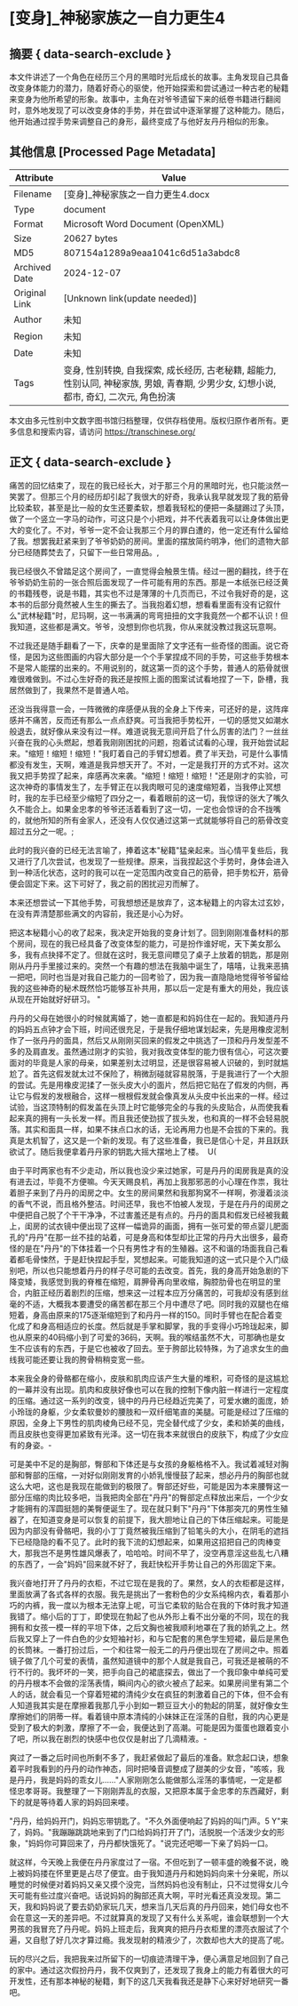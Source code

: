 # [变身]_神秘家族之一自力更生4



## 摘要  { data-search-exclude }

<!-- tcd_abstract -->
本文件讲述了一个角色在经历三个月的黑暗时光后成长的故事。主角发现自己具备改变身体能力的潜力，随着好奇心的驱使，他开始探索和尝试通过一种古老的秘籍来变身为他所希望的形象。故事中，主角在对爷爷遗留下来的纸卷书籍进行翻阅时，意外地发现了可以改变身体的手势，并在尝试中逐渐掌握了这种能力。随后，他开始通过捏手势来调整自己的身形，最终变成了与他好友丹丹相似的形象。

<!-- tcd_abstract_end -->

## 其他信息 [Processed Page Metadata]

| Attribute       | Value                                  |
|-----------------|----------------------------------------|
| Filename        | [变身]_神秘家族之一自力更生4.docx                             |
| Type            | document                                 |
| Format          | Microsoft Word Document (OpenXML)                               |
| Size            | 20627 bytes                           |
| MD5             | 807154a1289a9eaa1041c6d51a3abdc8                                  |
| Archived Date   | 2024-12-07                             |
| Original Link   | [Unknown link(update needed)]                         |
| Author          | 未知                               |
| Region          | 未知                               |
| Date            | 未知                                 |
| Tags            | 变身, 性别转换, 自我探索, 成长经历, 古老秘籍, 超能力, 性别认同, 神秘家族, 男娘, 青春期, 少男少女, 幻想小说, 都市, 奇幻, 二次元, 角色扮演                                 |

本文由多元性别中文数字图书馆归档整理，仅供存档使用。版权归原作者所有。更多信息和搜索内容，请访问 <https://transchinese.org/>


## 正文 { data-search-exclude }

<!-- tcd_main_text -->
痛苦的回忆结束了，现在的我已经长大，对于那三个月的黑暗时光，也只能淡然一笑罢了。但那三个月的经历却引起了我很大的好奇，我承认我早就发现了我的筋骨比较柔软，甚至是比一般的女生还要柔软，想着我轻松的便把一条腿踢过了头顶，做了一个竖立一字马的动作，可这只是个小把戏，并不代表着我可以让身体做出更大的变化了。不对，爷爷一定不会让我那三个月的罪白遭的，他一定还有什么留给了我。想罢我赶紧来到了爷爷奶奶的房间。里面的摆放简约明净，他们的遗物大部分已经随葬焚去了，只留下一些日常用品。,

我已经很久不曾踏足这个房间了，一直觉得会触景生情。经过一圈的翻找，终于在爷爷奶奶生前的一张合照后面发现了一件可能有用的东西。那是一本纸张已经泛黄的书籍残卷，说是书籍，其实也不过是薄薄的十几页而已，不过令我好奇的是，这本书的后部分竟然被人生生的撕去了。当我抱着幻想，想看看里面有没有记叙什么"武林秘籍"时，尼玛啊，这一书满满的弯弯扭扭的文字我竟然一个都不认识！但我知道，这些都是满文。爷爷，没想到你也坑我，你从来就没教过我这玩意啊。

不过我还是随手翻看了一下，庆幸的是里面除了文字还有一些奇怪的图画。说它奇怪，是因为这些图画的内容大部分是一个个手掌捏成不同的手势，可这些手势根本不是常人能摆的出来的。不用说别的，就这第一页的这个手势，普通人的筋骨就很难很难做到。不过心生好奇的我还是按照上面的图案试试看地捏了一下，卧槽，我居然做到了，我果然不是普通人哈。

还没当我得意一会，一阵微微的痒感便从我的全身上下传来，可还好的是，这阵痒感并不痛苦，反而还有那么一点点舒爽。可当我把手势松开，一切的感觉又如潮水般退去，就好像从来没有过一样。难道说我无意间开启了什么厉害的法门？一丝丝兴奋在我的心头燃起，想着我刚刚困扰的问题，抱着试试看的心理，我开始尝试起来。"缩短！缩短！缩短！"我盯着自己的手臂幻想着。费了半天劲，可是什么事情都没有发生，天啊，难道是我异想天开了。不对，一定是我打开的方式不对。这次我又把手势捏了起来，痒感再次来袭。"缩短！缩短！缩短！"还是刚才的实验，可这次神奇的事情发生了，左手臂正在以我肉眼可见的速度缩短着，当我停止冥想时，我的左手已经至少缩短了四分之一，看着眼前的这一切，我惊讶的张大了嘴久久不能合上。如果金忠孝的爷爷还活着看到了这一切，一定也会惊讶的合不拢嘴的，就他所知的所有金家人，还没有人仅仅通过这第一式就能够将自己的筋骨改变超过五分之一呢。;

此时的我兴奋的已经无法言喻了，捧着这本"秘籍"猛亲起来。当心情平复些后，我又进行了几次尝试，也发现了一些规律。原来，当我捏起这个手势时，身体会进入到一种活化状态，这时的我可以在一定范围内改变自己的筋骨，把手势松开，筋骨便会固定下来。这下可好了，我之前的困扰迎刃而解了。

本来还想尝试一下其他手势，可我想想还是放弃了，这本秘籍上的内容太过玄妙，在没有弄清楚那些满文的内容前，我还是小心为好。

把这本秘籍小心的收了起来，我决定开始我的变身计划了。回到刚刚准备材料的那个房间，现在的我已经具备了改变体型的能力，可是扮作谁好呢，天下美女那么多，我有点抉择不定了。但就在这时，我无意间瞟见了桌子上放着的钥匙，那是刚刚从丹丹手里接过来的。突然一个有趣的想法在我脑中诞生了，嘻嘻，让我来恶搞一把吧，同时也当是对我自己能力的一回考验了，因为我一直隐隐地觉得爷爷留给我的这些神奇的秘术既然恰巧能够互补共用，那以后一定是有重大的用处，我应该从现在开始就好好研习。 "

丹丹的父母在她很小的时候就离婚了，她一直都是和妈妈住在一起的。我知道丹丹的妈妈五点钟才会下班，时间还很充足，于是我仔细地谋划起来，先是用橡皮泥制作了一张丹丹的面具，然后又从刚刚买回来的假发之中挑选了一顶和丹丹发型差不多的及肩直发。虽然通过刚才的实验，我对我改变体型的能力很有信心，可这次要面对的毕竟是人家的母亲，如果差别太过明显，还是很容易被人识破的，到时就尴尬了。首先这假发就太过不保险了，稍微刮碰就容易脱落，于是我进行了一个大胆的尝试。先是用橡皮泥揉了一张头皮大小的面片，然后把它贴在了假发的内侧，再让它与假发的发根融合，这样一根根假发就会像真发从头皮中长出来的一样。经过试验，当这顶特制的假发盖在头顶上时它能够完全的与我的头皮贴合，从而使我看起来真的拥有一头长发一样。而且我还使劲拔了拔头发，也和真的一样不会轻易脱落。其实和面具一样，如果不抹点口水的话，无论再用力也是不会拔的下来的。我真是太机智了，这又是一个新的发现。有了这些准备，我已是信心十足，并且跃跃欲试了。随后我便拿着丹丹家的钥匙大摇大摆地上了楼。  U(

由于平时两家也有不少走动，所以我也没少来过她家，可是丹丹的闺房我是真的没有进去过，毕竟不方便嘛。今天天赐良机，再加上我那邪恶的小心理在作祟，我壮着胆子来到了丹丹的闺房之中。女生的房间果然和我那狗窝不一样啊，弥漫着淡淡的香气不说，而且格外整洁。时间还早，我也不怕被人发现，于是在丹丹的闺房之中便把自己脱了个干干净净，不过害羞还是有点的。丹丹的面具和假发已经被我戴上，闺房的试衣镜中便出现了这样一幅诡异的画面，拥有一张可爱的带点婴儿肥面孔的"丹丹"在那一丝不挂的站着，可是身高和体型却比正常的丹丹大出很多，最奇怪的是在"丹丹"的下体挂着一个只有男性才有的生殖器。这不和谐的场面我自己看着都毛骨悚然，于是赶快捏起手型，冥想起来。可能我知道的这一式只是个入门级别吧，所以也只能想着丹丹的样子尽可能的去改变。首先，我的身高开始急剧的下降变矮，我感觉到我的脊椎在缩短，肩胛骨再向里收缩，胸腔肋骨也在明显的里合，内脏正经历着剧烈的压缩，想来这一过程本应万分痛苦的，可我却没有感到丝毫的不适，大概我本要遭受的痛苦都在那三个月中遭尽了吧。同时我的双腿也在缩短着，身高由原来的175逐渐缩短到了和丹丹一样的150。同时手臂也在配合着变化成了和身高相适应的长度。然后就是手掌和脚掌，我的手变得小巧玲珑起来，脚也从原来的40码缩小到了可爱的36码，天啊。我的喉结虽然不大，可那确也是女生不应该有的东西，于是它也被收了回去。至于胯部比较特殊，为了追求女生的曲线我可能还要让我的胯骨稍稍变宽一些。

本来我全身的骨骼都在缩小，皮肤和肌肉应该产生大量的堆积，可奇怪的是这尴尬的一幕并没有出现。肌肉和皮肤好像也可以在我的控制下像内脏一样进行一定程度的压缩。通过这一系列的改变，镜中的丹丹已经趋近完美了，可爱水嫩的面庞，娇小玲珑的身躯，少女柔软曼妙的腰肢和一双纤细笔直的美腿。可能是经过了压缩的原因，全身上下男性的肌肉棱角已经不见，完全替代成了少女，柔和娇美的曲线，而且皮肤也变得更加紧致有光泽。这一切在我本来就很白的皮肤下，构成了少女应有的身姿。-

可是美中不足的是胸部，臀部和下体还是与女孩的身躯格格不入。我试着减轻对胸部和臀部的压缩，一对好似刚刚发育的小娇乳慢慢鼓了起来，想必丹丹的胸部也就这么大吧，这也是我现在能做到的极限了。臀部还好些，可能是因为本来腰臀这一部分压缩的肉比较多吧，当我把肉全部在"丹丹"的臀部定点释放出来后，一个少女才能拥有的浑圆挺翘的美臀便诞生了。现在就只剩下"丹丹"下体那突兀的男性生殖器了，在知道变身是可以恢复的前提下，我大胆地让自己的下体压缩起来。可能是因为内部没有骨骼吧，我的小丁丁竟然被我压缩到了铅笔头的大小，在阴毛的遮挡下已经隐隐的看不见了。此时的我下流的幻想起来，如果用这招把自己的肉棒变大，那我岂不是男性雄风爆表了，哈哈哈。时间不早了，没空再意淫这些乱七八糟的东西了，一会"妈妈"回来就不好了，我赶快松开手势让自己的外形固定下来。

我兴奋地打开了丹丹的衣柜，不过它现在是我的了。果然，女人的衣柜都是这样，里面放满了各式各样的衣服。我先是挑出了一套粉色的少女系纯棉内衣，看着那小巧的内裤，我一度以为根本无法穿上呢，可当它柔软的贴合在我的下体时我才知道我错了。缩小后的丁丁，即使现在勃起了也从外形上看不出分毫的不同，现在的我拥有和女孩一模一样的平坦下体，之后文胸也被我顺利地罩在了我的娇乳之上。然后我又穿上了一件白色的少女短袖衬衫，和与它配套的黑色学生短裙，最后是黑色的长筒袜。一番打扮过后，一个和往常一般无二的丹丹便出现在了房间之中。照着镜子做了几个可爱的表情，虽然知道镜中的那个人就是我自己，可我还是被萌的不行不行的。我坏坏的一笑，把手向自己的裙底探去，做出了一个我印象中单纯可爱的丹丹根本不会做的淫荡表情，瞬间内心的欲火被点了起来。如果房间里有第二个人的话，就会看见一个穿着短裙的清纯少女在疯狂的刺激着自己的下体，但不会有人知道我其实是在摩擦着我那几乎小到如一颗豆豆大小的勃起的阴茎，就好像女生摩擦她们的阴蒂一样。看着镜中原本清纯的小妹妹正在淫荡的自慰，我的内心更是受到了极大的刺激，摩擦了不一会，我便达到了高潮。可能是因为蛋蛋也跟着变小了吧，所以我在剧烈的快感中也仅仅是射出了几滴精液。-

爽过了一番之后时间也所剩不多了，我赶紧做起了最后的准备。默念起口诀，想象着平时我看到的丹丹的动作神态，同时把嗓音调整成了甜美的少女音，"咳咳，我是丹丹，我是妈妈的乖女儿......"人家刚刚怎么能做那么淫荡的事情呢，一定是都怪忠孝哥哥。我整理了一下刚刚弄乱的衣服，又把原本属于金忠孝的东西藏好，剩下的就是等待着人家的妈妈回来喽。

"丹丹，给妈妈开门，妈妈忘带钥匙了。"不久外面便响起了妈妈的叫门声。5 Y"来了，妈妈。"我蹦蹦跳跳地来到了门口给妈妈打开了门，活脱脱一个活泼少女的形象，"妈妈你可算回来了，丹丹都快饿死了。"说完还吧唧一下亲了妈妈一口。

就这样，今天晚上我便在丹丹家度过了一宿。不但吃到了一顿丰盛的晚餐不说，晚上被妈妈搂在怀里更是占尽了便宜。由于我知道丹丹和她妈妈向来十分亲昵，所以睡觉的时候便对着妈妈又亲又摸个没完，当然妈妈也没有制止，只不过觉得女儿今天可能有些过度兴奋吧。话说妈妈的胸部还真大啊，平时光看还真没发现。第二天，我和妈妈说了要去奶奶家玩几天，想来当几天后真的丹丹回来，她们母女也不会在意这一天的差异吧。不过就算真的发现了又有什么关系呢，谁会联想到一个大男孩的我冒充了丹丹呢。妈妈上班走后，我爽爽的把丹丹衣柜里的漂亮衣服试了个遍，又自慰了好几次才算过瘾。我发现射的精液少了，次数却也大大的提高了呢。

玩的尽兴之后，我把我来过所留下的一切痕迹清理干净，便心满意足地回到了自己的家中。通过这次假扮丹丹，我不仅爽到了，还发现了我身上的能力有着很大的可开发性，还有那本神秘的秘籍，剩下的这几天我看我还是静下心来好好地研究一番吧。
<!-- tcd_main_text_end -->


